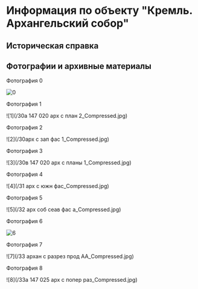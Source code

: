 # Информация по объекту "Кремль. Архангельский собор"

## Историческая справка

## Фотографии и архивные материалы

Фотография 0

![0](/1_Compressed.jpg)

Фотография 1

![1](/30а 147 020 арх с план 2_Compressed.jpg)

Фотография 2

![2](/30арх с зап фас 1_Compressed.jpg)

Фотография 3

![3](/30в 147 020 арх с планы 1_Compressed.jpg)

Фотография 4

![4](/31 арх с южн фас_Compressed.jpg)

Фотография 5

![5](/32 арх соб сеав фас а_Compressed.jpg)

Фотография 6

![6](/32.1_Compressed.jpg)

Фотография 7

![7](/33 архан с разрез прод АА_Compressed.jpg)

Фотография 8

![8](/33а 147 025  арх с попер раз_Compressed.jpg)

